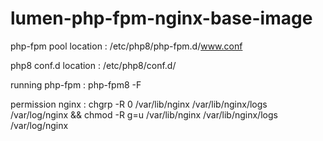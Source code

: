 # lumen-php-fpm-nginx-base-image

php-fpm pool location : /etc/php8/php-fpm.d/www.conf

php8 conf.d location : /etc/php8/conf.d/

running php-fpm : php-fpm8 -F

permission nginx :
chgrp -R 0 /var/lib/nginx /var/lib/nginx/logs /var/log/nginx && chmod -R g=u /var/lib/nginx /var/lib/nginx/logs /var/log/nginx
